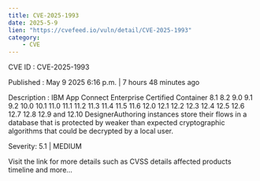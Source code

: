 ```yaml
---
title: CVE-2025-1993
date: 2025-5-9
lien: "https://cvefeed.io/vuln/detail/CVE-2025-1993"
category:
    - CVE
---
```


CVE ID : CVE-2025-1993

Published :  May 9
2025
6:16 p.m. | 7 hours
48 minutes ago

Description : IBM App Connect Enterprise Certified Container 8.1
8.2
9.0
9.1
9.2
10.0
10.1
11.0
11.1
11.2
11.3
11.4
11.5
11.6
12.0
12.1
12.2
12.3
12.4
12.5
12.6
12.7
12.8
12.9
and 12.10 DesignerAuthoring instances store their flows in a database that is protected by weaker than expected cryptographic algorithms that could be decrypted by a local user.

Severity: 5.1 | MEDIUM

Visit the link for more details
such as CVSS details
affected products
timeline
and more...
